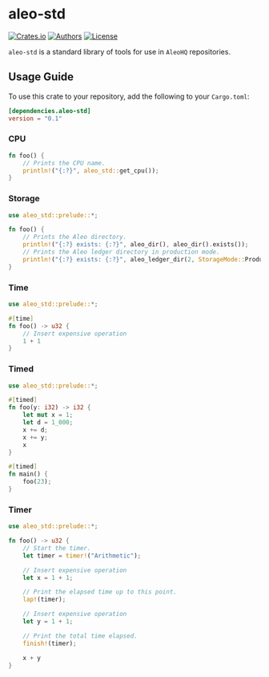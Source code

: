 # aleo-std

[![Crates.io](https://img.shields.io/crates/v/aleo-std.svg?color=neon)](https://crates.io/crates/aleo-std)
[![Authors](https://img.shields.io/badge/authors-Aleo-orange.svg)](https://aleo.org)
[![License](https://img.shields.io/badge/License-GPLv3-blue.svg)](./LICENSE.md)

`aleo-std` is a standard library of tools for use in `AleoHQ` repositories.

## Usage Guide

To use this crate to your repository, add the following to your `Cargo.toml`:
```toml
[dependencies.aleo-std]
version = "0.1"
```

### CPU

```rust
fn foo() {
    // Prints the CPU name.
    println!("{:?}", aleo_std::get_cpu());
}
```

### Storage

```rust
use aleo_std::prelude::*;

fn foo() {
    // Prints the Aleo directory.
    println!("{:?} exists: {:?}", aleo_dir(), aleo_dir().exists());
    // Prints the Aleo ledger directory in production mode.
    println!("{:?} exists: {:?}", aleo_ledger_dir(2, StorageMode::Production), aleo_ledger_dir(2, StorageMode::Production).exists());
}
```

### Time

```rust
use aleo_std::prelude::*;

#[time]
fn foo() -> u32 {
    // Insert expensive operation
    1 + 1
}
```

### Timed

```rust
use aleo_std::prelude::*;

#[timed]
fn foo(y: i32) -> i32 {
    let mut x = 1;
    let d = 1_000;
    x += d;
    x += y;
    x
}

#[timed]
fn main() {
    foo(23);
}
```

### Timer

```rust
use aleo_std::prelude::*;

fn foo() -> u32 {
    // Start the timer.
    let timer = timer!("Arithmetic");

    // Insert expensive operation
    let x = 1 + 1;

    // Print the elapsed time up to this point.
    lap!(timer);

    // Insert expensive operation
    let y = 1 + 1;

    // Print the total time elapsed.
    finish!(timer);

    x + y
}
```
